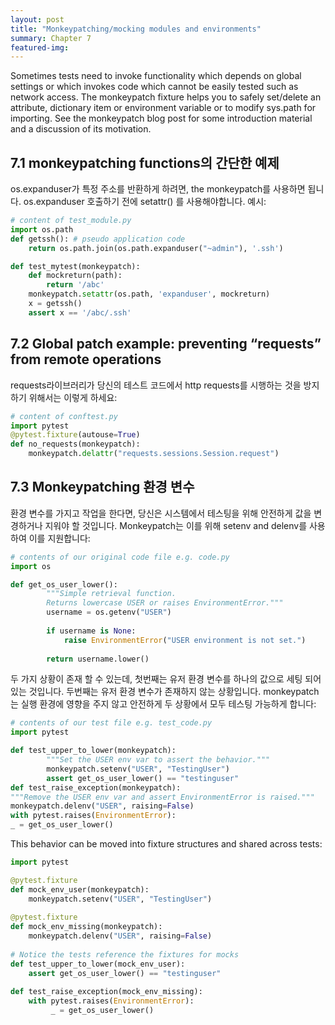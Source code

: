 ```yaml
---
layout: post
title: "Monkeypatching/mocking modules and environments"
summary: Chapter 7
featured-img: 
---
```



Sometimes tests need to invoke functionality which depends on global settings or which invokes code which cannot be
easily tested such as network access. The monkeypatch fixture helps you to safely set/delete an attribute, dictionary
item or environment variable or to modify sys.path for importing. See the monkeypatch blog post for some
introduction material and a discussion of its motivation.


## 7.1 monkeypatching functions의 간단한 예제
os.expanduser가 특정 주소를 반환하게 하려면, the monkeypatch를 사용하면 됩니다.
os.expanduser 호출하기 전에 setattr() 를 사용해야합니다.
예시:

```python
# content of test_module.py
import os.path
def getssh(): # pseudo application code
    return os.path.join(os.path.expanduser("~admin"), '.ssh')

def test_mytest(monkeypatch):
    def mockreturn(path):
        return '/abc'
    monkeypatch.setattr(os.path, 'expanduser', mockreturn)
    x = getssh()
    assert x == '/abc/.ssh'
```



## 7.2 Global patch example: preventing “requests” from remote operations
requests라이브러리가 당신의 테스트 코드에서 http requests를 시행하는 것을 방지하기 위해서는 이렇게 하세요:
```python
# content of conftest.py
import pytest
@pytest.fixture(autouse=True)
def no_requests(monkeypatch):
    monkeypatch.delattr("requests.sessions.Session.request")
```


## 7.3 Monkeypatching 환경 변수
환경 변수를 가지고 작업을 한다면, 당신은 시스템에서 테스팅을 위해 안전하게 값을 변경하거나 지워야 할 것입니다. Monkeypatch는 이를 위해 setenv and delenv를 사용하여 이를 지원합니다:

```python
# contents of our original code file e.g. code.py
import os

def get_os_user_lower():
        """Simple retrieval function.
        Returns lowercase USER or raises EnvironmentError."""
        username = os.getenv("USER")
       
        if username is None:
            raise EnvironmentError("USER environment is not set.")
        
        return username.lower()
```


두 가지 상황이 존재 할 수 있는데, 첫번째는 유저 환경 변수를 하나의 값으로 세팅 되어 있는 것입니다. 두번째는 유저 환경 변수가 존재하지 않는 상황입니다. monkeypatch는 실행 환경에 영향을 주지 않고 안전하게 두 상황에서 모두 테스팅 가능하게 합니다:
```python
# contents of our test file e.g. test_code.py
import pytest

def test_upper_to_lower(monkeypatch):
        """Set the USER env var to assert the behavior."""
        monkeypatch.setenv("USER", "TestingUser")
        assert get_os_user_lower() == "testinguser"
def test_raise_exception(monkeypatch):
"""Remove the USER env var and assert EnvironmentError is raised."""
monkeypatch.delenv("USER", raising=False)
with pytest.raises(EnvironmentError):
_ = get_os_user_lower()
```


This behavior can be moved into fixture structures and shared across tests:
```python
import pytest

@pytest.fixture
def mock_env_user(monkeypatch):
    monkeypatch.setenv("USER", "TestingUser")
    
@pytest.fixture
def mock_env_missing(monkeypatch):
    monkeypatch.delenv("USER", raising=False)
    
# Notice the tests reference the fixtures for mocks
def test_upper_to_lower(mock_env_user):
    assert get_os_user_lower() == "testinguser"
    
def test_raise_exception(mock_env_missing):
    with pytest.raises(EnvironmentError):
         _ = get_os_user_lower()
```

